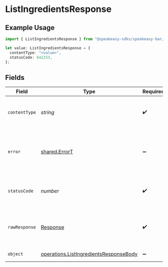 # ListIngredientsResponse

## Example Usage

```typescript
import { ListIngredientsResponse } from "@speakeasy-sdks/speakeasy-bar/sdk/models/operations";

let value: ListIngredientsResponse = {
  contentType: "<value>",
  statusCode: 642253,
};
```

## Fields

| Field                                                                                                   | Type                                                                                                    | Required                                                                                                | Description                                                                                             |
| ------------------------------------------------------------------------------------------------------- | ------------------------------------------------------------------------------------------------------- | ------------------------------------------------------------------------------------------------------- | ------------------------------------------------------------------------------------------------------- |
| `contentType`                                                                                           | *string*                                                                                                | :heavy_check_mark:                                                                                      | HTTP response content type for this operation                                                           |
| `error`                                                                                                 | [shared.ErrorT](../../../sdk/models/shared/errort.md)                                                   | :heavy_minus_sign:                                                                                      | An unknown error occurred interacting with the API.                                                     |
| `statusCode`                                                                                            | *number*                                                                                                | :heavy_check_mark:                                                                                      | HTTP response status code for this operation                                                            |
| `rawResponse`                                                                                           | [Response](https://developer.mozilla.org/en-US/docs/Web/API/Response)                                   | :heavy_check_mark:                                                                                      | Raw HTTP response; suitable for custom response parsing                                                 |
| `object`                                                                                                | [operations.ListIngredientsResponseBody](../../../sdk/models/operations/listingredientsresponsebody.md) | :heavy_minus_sign:                                                                                      | A list of ingredients.                                                                                  |